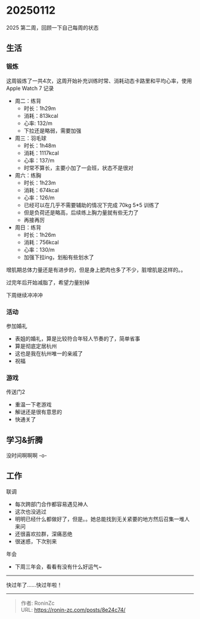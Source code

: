 # 20250112


2025 第二周，回顾一下自己每周的状态

## 生活

### 锻炼

这周锻炼了一共4次，这周开始补充训练时常、消耗动态卡路里和平均心率，使用 Apple Watch 7 记录

* 周二：练背
  * 时长：1h29m
  * 消耗：813kcal
  * 心率: 132/m 
  * 下拉还是略弱，需要加强
* 周三：羽毛球
  * 时长：1h48m
  * 消耗：1117kcal
  * 心率：137/m
  * 时常不算长，主要小加了一会班，状态不是很对
* 周六：练胸
  * 时长：1h23m
  * 消耗：674kcal
  * 心率：126/m
  * 已经可以在几乎不需要辅助的情况下完成 70kg 5*5 训练了
  * 但是负荷还是略高，后续练上胸力量就有些无力了
  * 再接再厉
* 周日：练背
  * 时长：1h26m
  * 消耗：756kcal
  * 心率：130/m
  * 加强下拉ing，划船有些划水了

增肌期总体力量还是有进步的，但是身上肥肉也多了不少，脏增肌是这样的。。

过完年后开始减脂了，希望力量别掉

下周继续冲冲冲

### 活动

参加婚礼
* 表姐的婚礼，算是比较符合年轻人节奏的了，简单省事
* 算是彻底定居杭州
* 这也是我在杭州唯一的亲戚了
* 祝福

### 游戏
传送门2
* 重温一下老游戏
* 解谜还是很有意思的
* 快通关了

## 学习&amp;折腾

没时间啊啊啊 -o-

## 工作

联调
* 每次跨部门合作都容易遇见神人
* 这次也没逃过
* 明明已经什么都做好了，但是。。她总能找到无关紧要的地方然后召集一堆人来问
* 还很喜欢拉群，深痛恶绝
* 很迷惑，下次别来

年会
* 下周三年会，看看有没有什么好运气~

---

快过年了……快过年啦！


---

> 作者: RoninZc  
> URL: https://ronin-zc.com/posts/8e24c74/  

